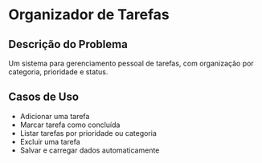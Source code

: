 # Organizador de Tarefas

## Descrição do Problema
Um sistema para gerenciamento pessoal de tarefas, com organização por categoria, prioridade e status.

## Casos de Uso
- Adicionar uma tarefa
- Marcar tarefa como concluída
- Listar tarefas por prioridade ou categoria
- Excluir uma tarefa
- Salvar e carregar dados automaticamente
